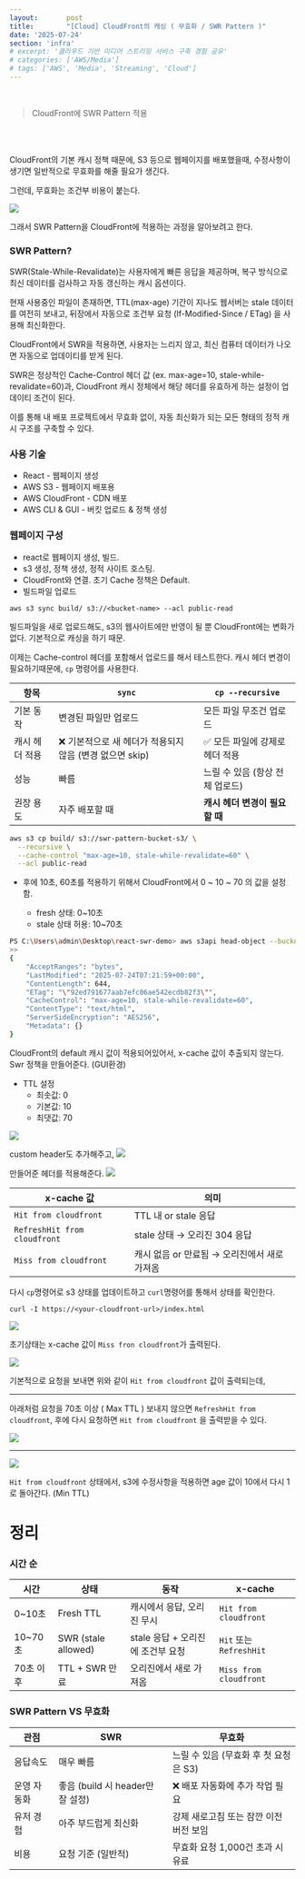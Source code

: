 ```yaml
---
layout:       post
title:        "[Cloud] CloudFront의 캐싱 ( 무효화 / SWR Pattern )"
date: '2025-07-24'
section: 'infra'
# excerpt: '클라우드 기반 미디어 스트리밍 서비스 구축 경험 공유'
# categories: ['AWS/Media']
# tags: ['AWS', 'Media', 'Streaming', 'Cloud']
---
```


<br />

> CloudFront에 SWR Pattern 적용

<br /><br />



CloudFront의 기본 캐시 정책 때문에, S3 등으로 웹페이지를 배포했을때, 수정사항이 생기면 일반적으로 무효화를 해줄 필요가 생긴다.

그런데, 무효화는 조건부 비용이 붙는다.

![](https://velog.velcdn.com/images/xxng1/post/54c8e1cb-0ba5-4b83-a6e5-fda1787bcf88/image.png)

그래서 SWR Pattern을 CloudFront에 적용하는 과정을 알아보려고 한다.


### SWR Pattern?

SWR(Stale-While-Revalidate)는 사용자에게 빠른 응답을 제공하며, 복구 방식으로 최신 데이터를 검사하고 자동 갱신하는 캐시 옵션이다.

현재 사용중인 파일이 존재하면, TTL(max-age) 기간이 지나도 웹서버는 stale 데이터를 여전히 보내고, 뒤장에서 자동으로 조건부 요청 (If-Modified-Since / ETag) 을 사용해 최신화한다.

CloudFront에서 SWR을 적용하면, 사용자는 느리지 않고, 최신 컴퓨터 데이터가 나오면 자동으로 업데이티를 받게 된다.

SWR은 정상적인 Cache-Control 헤더 값 (ex. max-age=10, stale-while-revalidate=60)과, CloudFront 캐시 정체에서 해당 헤더를 유효하게 하는 설정이 업데이티 조건이 된다.

이를 통해 내 배포 프로젝트에서 무효화 없이, 자동 최신화가 되는 모든 형태의 정적 캐시 구조를 구축할 수 있다.

### 사용 기술
- React - 웹페이지 생성
- AWS S3 - 웹페이지 배포용
- AWS CloudFront - CDN 배포
- AWS CLI & GUI - 버킷 업로드 & 정책 생성


### 웹페이지 구성

- react로 웹페이지 생성, 빌드.
- s3 생성, 정책 생성, 정적 사이트 호스팅.
- CloudFront와 연결. 초기 Cache 정책은 Default.
- 빌드파일 업로드

`aws s3 sync build/ s3://<bucket-name> --acl public-read`


빌드파일을 새로 업로드해도, s3의 웹사이트에만 반영이 될 뿐 CloudFront에는 변화가 없다. 기본적으로 캐싱을 하기 때문.


이제는 Cache-control 헤더를 포함해서 업로드를 해서 테스트한다. 캐시 헤더 변경이 필요하기때문에, `cp` 명령어를 사용한다.


| 항목       | `sync`                              | `cp --recursive`    |
| -------- | ----------------------------------- | ------------------- |
| 기본 동작    | 변경된 파일만 업로드                         | 모든 파일 무조건 업로드       |
| 캐시 헤더 적용 | ❌ 기본적으로 새 헤더가 적용되지 않음 (변경 없으면 skip) | ✅ 모든 파일에 강제로 헤더 적용  |
| 성능       | 빠름                                  | 느릴 수 있음 (항상 전체 업로드) |
| 권장 용도    | 자주 배포할 때                            | **캐시 헤더 변경이 필요할 때** |

```bash
aws s3 cp build/ s3://swr-pattern-bucket-s3/ \
  --recursive \
  --cache-control "max-age=10, stale-while-revalidate=60" \
  --acl public-read
```
- 후에 10초, 60초를 적용하기 위해서 CloudFront에서 0 ~ 10 ~ 70 의 값을 설정함. 

  - fresh 상태: 0~10초
  - stale 상태 허용: 10~70초


```bash
PS C:\Users\admin\Desktop\react-swr-demo> aws s3api head-object --bucket swr-pattern-bucket-s3 --key index.html
>>
{
    "AcceptRanges": "bytes",
    "LastModified": "2025-07-24T07:21:59+00:00",
    "ContentLength": 644,
    "ETag": "\"92ed791677aab7efc06ae542ecdb82f3\"",
    "CacheControl": "max-age=10, stale-while-revalidate=60",
    "ContentType": "text/html",
    "ServerSideEncryption": "AES256",
    "Metadata": {}
}
```

CloudFront의 default 캐시 값이 적용되어있어서,
x-cache 값이 추출되지 않는다. Swr 정책을 만들어준다. (GUI환경)

- TTL 설정
  - 최솟값: 0
  - 기본값: 10
  - 최댓값: 70

![](https://velog.velcdn.com/images/xxng1/post/ed760744-433a-4b26-9dfb-e56c5163044a/image.png)

custom header도 추가해주고,
![](https://velog.velcdn.com/images/xxng1/post/7a359d95-2f1b-4011-9818-9a19a5138d65/image.png)

만들어준 헤더를 적용해준다.
![](https://velog.velcdn.com/images/xxng1/post/6e8b2ce5-956f-446c-9177-2dfe7a24bd99/image.png)





| x-cache 값                    | 의미                          |
| ---------------------------- | --------------------------- |
| `Hit from cloudfront`        | TTL 내 or stale 응답           |
| `RefreshHit from cloudfront` | stale 상태 → 오리진 304 응답       |
| `Miss from cloudfront`       | 캐시 없음 or 만료됨 → 오리진에서 새로 가져옴 |


다시 `cp`명령어로 s3 상태를 업데이트하고 `curl`명령어를 통해서 상태를 확인한다.
```
curl -I https://<your-cloudfront-url>/index.html
```

![](https://velog.velcdn.com/images/xxng1/post/e06eb37a-54f8-4486-a7eb-0ff0ad9f3a16/image.png)

초기상태는 x-cache 값이 `Miss fron cloudfront`가 출력된다. 

![](https://velog.velcdn.com/images/xxng1/post/cb62df66-1f78-4629-9d7f-8b4cc00697ac/image.png)

기본적으로 요청을 보내면 위와 같이 `Hit from cloudfront` 값이 출력되는데,

---

아래처럼 요청을 70초 이상 ( Max TTL ) 보내지 않으면 `RefreshHit from cloudfront`, 후에 다시 요청하면 `Hit from cloudfront` 을 출력받을 수 있다.

![](https://velog.velcdn.com/images/xxng1/post/c534ad07-5be7-4f2f-b3d1-79823d91ef44/image.png)




---
![](https://velog.velcdn.com/images/xxng1/post/34cd1931-5ceb-480a-afd3-87c52bb0689f/image.png)

`Hit from cloudfront` 상태에서, s3에 수정사항을 적용하면 age 값이 10에서 다시 1로 돌아간다. (Min TTL)


# 정리

### 시간 순

| 시간      | 상태                  | 동작                     | x-cache                |
| ------- | ------------------- | ---------------------- | ---------------------- |
| 0\~10초  | Fresh TTL           | 캐시에서 응답, 오리진 무시        | `Hit from cloudfront`  |
| 10\~70초 | SWR (stale allowed) | stale 응답 + 오리진에 조건부 요청 | `Hit` 또는 `RefreshHit`  |
| 70초 이후  | TTL + SWR 만료        | 오리진에서 새로 가져옴           | `Miss from cloudfront` |


### SWR Pattern VS 무효화

| 관점     | SWR                       | 무효화                      |
| ------ | ------------------------- | ------------------------ |
| 응답속도   | 매우 빠름                     | 느릴 수 있음 (무효화 후 첫 요청은 S3) |
| 운영 자동화 | 좋음 (build 시 header만 잘 설정) | ❌ 배포 자동화에 추가 작업 필요       |
| 유저 경험  | 아주 부드럽게 최신화               | 강제 새로고침 또는 잠깐 이전 버전 보임   |
| 비용     | 요청 기준 (일반적)               | 무효화 요청 1,000건 초과 시 유료    |